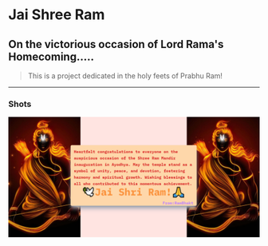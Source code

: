 # Jai Shree Ram

## On the victorious occasion of Lord Rama's Homecoming.....
 > This is a project dedicated in the holy feets of Prabhu Ram!
---
### Shots 
![Alt Text](./public/readme1.png)
